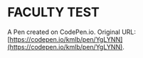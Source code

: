 # FACULTY TEST

A Pen created on CodePen.io. Original URL: [https://codepen.io/kmlb/pen/YgLYNN](https://codepen.io/kmlb/pen/YgLYNN).


